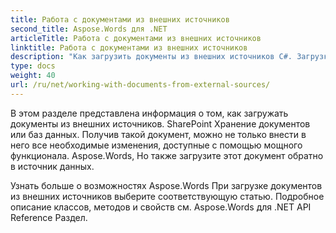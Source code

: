 ```yaml
---
title: Работа с документами из внешних источников
second_title: Aspose.Words для .NET
articleTitle: Работа с документами из внешних источников
linktitle: Работа с документами из внешних источников
description: "Как загрузить документы из внешних источников C#. Загрузка PDF, DOCX, DOC, RTF, ODT, EPUB, HTML и других файлов из SharePoint База данных для дальнейшей обработки с использованием C#."
type: docs
weight: 40
url: /ru/net/working-with-documents-from-external-sources/
---
```


В этом разделе представлена информация о том, как загружать документы из внешних источников. SharePoint Хранение документов или баз данных. Получив такой документ, можно не только внести в него все необходимые изменения, доступные с помощью мощного функционала. Aspose.Words, Но также загрузите этот документ обратно в источник данных.

Узнать больше о возможностях Aspose.Words При загрузке документов из внешних источников выберите соответствующую статью. Подробное описание классов, методов и свойств см. Aspose.Words для .NET API Reference Раздел.
